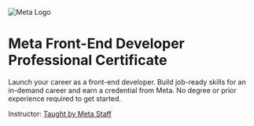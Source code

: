 ![Meta Logo](https://d3njjcbhbojbot.cloudfront.net/api/utilities/v1/imageproxy/http://coursera-university-assets.s3.amazonaws.com/dd/9d81501fcf46f7981257ec9f7f5a0a/Metalogo_transparent.png?auto=format%2Ccompress&dpr=2&h=45)

# Meta Front-End Developer Professional Certificate

Launch your career as a front-end developer. Build job-ready skills for an in-demand career and earn a credential from Meta. No degree or prior experience required to get started.

Instructor: [Taught by Meta Staff](https://www.coursera.org/instructor/~30575670)
